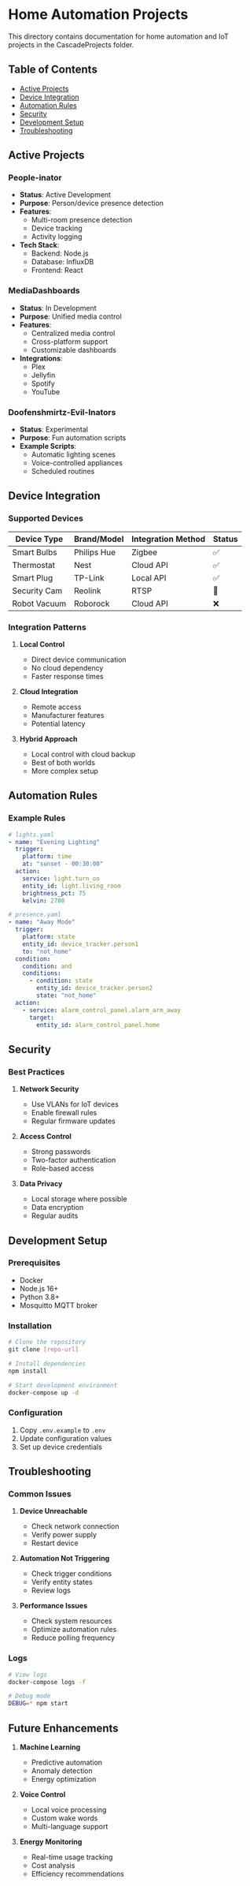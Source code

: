 # Home Automation Projects

This directory contains documentation for home automation and IoT projects in the CascadeProjects folder.

## Table of Contents
- [Active Projects](#active-projects)
- [Device Integration](#device-integration)
- [Automation Rules](#automation-rules)
- [Security](#security)
- [Development Setup](#development-setup)
- [Troubleshooting](#troubleshooting)

## Active Projects

### People-inator
- **Status**: Active Development
- **Purpose**: Person/device presence detection
- **Features**:
  - Multi-room presence detection
  - Device tracking
  - Activity logging
- **Tech Stack**:
  - Backend: Node.js
  - Database: InfluxDB
  - Frontend: React

### MediaDashboards
- **Status**: In Development
- **Purpose**: Unified media control
- **Features**:
  - Centralized media control
  - Cross-platform support
  - Customizable dashboards
- **Integrations**:
  - Plex
  - Jellyfin
  - Spotify
  - YouTube

### Doofenshmirtz-Evil-Inators
- **Status**: Experimental
- **Purpose**: Fun automation scripts
- **Example Scripts**:
  - Automatic lighting scenes
  - Voice-controlled appliances
  - Scheduled routines

## Device Integration

### Supported Devices
| Device Type | Brand/Model | Integration Method | Status |
|-------------|-------------|-------------------|--------|
| Smart Bulbs | Philips Hue | Zigbee | ✅ |
| Thermostat | Nest | Cloud API | ✅ |
| Smart Plug | TP-Link | Local API | ✅ |
| Security Cam | Reolink | RTSP | 🚧 |
| Robot Vacuum | Roborock | Cloud API | ❌ |

### Integration Patterns
1. **Local Control**
   - Direct device communication
   - No cloud dependency
   - Faster response times

2. **Cloud Integration**
   - Remote access
   - Manufacturer features
   - Potential latency

3. **Hybrid Approach**
   - Local control with cloud backup
   - Best of both worlds
   - More complex setup

## Automation Rules

### Example Rules
```yaml
# lights.yaml
- name: "Evening Lighting"
  trigger:
    platform: time
    at: "sunset - 00:30:00"
  action:
    service: light.turn_on
    entity_id: light.living_room
    brightness_pct: 75
    kelvin: 2700

# presence.yaml
- name: "Away Mode"
  trigger:
    platform: state
    entity_id: device_tracker.person1
    to: "not_home"
  condition:
    condition: and
    conditions:
      - condition: state
        entity_id: device_tracker.person2
        state: "not_home"
  action:
    - service: alarm_control_panel.alarm_arm_away
      target:
        entity_id: alarm_control_panel.home
```

## Security

### Best Practices
1. **Network Security**
   - Use VLANs for IoT devices
   - Enable firewall rules
   - Regular firmware updates

2. **Access Control**
   - Strong passwords
   - Two-factor authentication
   - Role-based access

3. **Data Privacy**
   - Local storage where possible
   - Data encryption
   - Regular audits

## Development Setup

### Prerequisites
- Docker
- Node.js 16+
- Python 3.8+
- Mosquitto MQTT broker

### Installation
```bash
# Clone the repository
git clone [repo-url]

# Install dependencies
npm install

# Start development environment
docker-compose up -d
```

### Configuration
1. Copy `.env.example` to `.env`
2. Update configuration values
3. Set up device credentials

## Troubleshooting

### Common Issues
1. **Device Unreachable**
   - Check network connection
   - Verify power supply
   - Restart device

2. **Automation Not Triggering**
   - Check trigger conditions
   - Verify entity states
   - Review logs

3. **Performance Issues**
   - Check system resources
   - Optimize automation rules
   - Reduce polling frequency

### Logs
```bash
# View logs
docker-compose logs -f

# Debug mode
DEBUG=* npm start
```

## Future Enhancements
1. **Machine Learning**
   - Predictive automation
   - Anomaly detection
   - Energy optimization

2. **Voice Control**
   - Local voice processing
   - Custom wake words
   - Multi-language support

3. **Energy Monitoring**
   - Real-time usage tracking
   - Cost analysis
   - Efficiency recommendations

